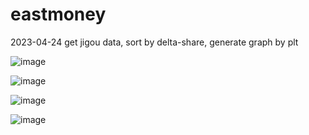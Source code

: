 # eastmoney


2023-04-24
get jigou data, sort by delta-share,  generate graph by plt

![image](https://github.com/chntylz/eastmoney/assets/9045397/5338e401-3152-4f25-b372-303825190be0)

![image](https://github.com/chntylz/eastmoney/assets/9045397/7c6feea3-a25e-4234-9b1b-02edc44d4c52)


![image](https://github.com/chntylz/eastmoney/assets/9045397/dba51cfc-4a03-4775-a8d2-a5ba5a525e1a)

![image](https://github.com/chntylz/eastmoney/assets/9045397/f67f4271-29ae-442a-bc56-3bf81dd8322b)

